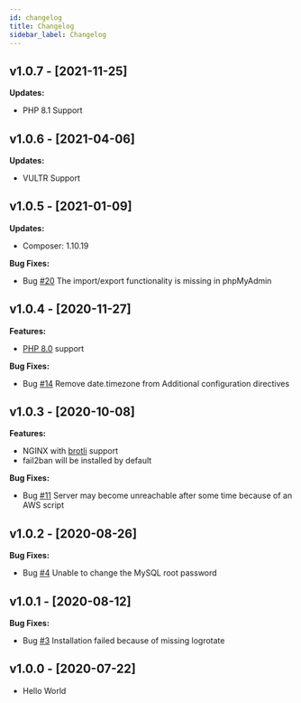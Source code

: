 ```yaml
---
id: changelog
title: Changelog
sidebar_label: Changelog
---
```


## v1.0.7 - [2021-11-25]

**Updates:**
- PHP 8.1 Support

## v1.0.6 - [2021-04-06]

**Updates:**
- VULTR Support

## v1.0.5 - [2021-01-09]

**Updates:**
- Composer: 1.10.19

**Bug Fixes:**
- Bug [#20](https://github.com/cloudpanel-io/cloudpanel-ce/issues/20) The import/export functionality is missing in phpMyAdmin


## v1.0.4 - [2020-11-27]

**Features:**
- [PHP 8.0](https://www.php.net/releases/8.0/en.php) support

**Bug Fixes:**
- Bug [#14](https://github.com/cloudpanel-io/cloudpanel-ce/issues/14) Remove date.timezone from Additional configuration directives

## v1.0.3 - [2020-10-08]

**Features:**
- NGINX with [brotli](https://github.com/google/ngx_brotli) support
- fail2ban will be installed by default

**Bug Fixes:**
- Bug [#11](https://github.com/cloudpanel-io/cloudpanel-ce/issues/11) Server may become unreachable after some time because of an AWS script

## v1.0.2 - [2020-08-26]

**Bug Fixes:**
- Bug [#4](https://github.com/cloudpanel-io/cloudpanel-ce/issues/4) Unable to change the MySQL root password

## v1.0.1 - [2020-08-12]

**Bug Fixes:**
- Bug [#3](https://github.com/cloudpanel-io/cloudpanel-ce/issues/3) Installation failed because of missing logrotate

## v1.0.0 - [2020-07-22]

- Hello World